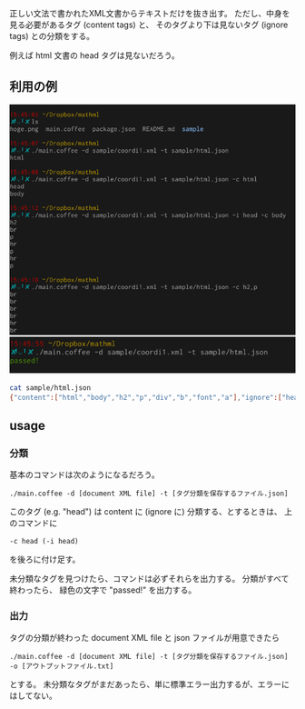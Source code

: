 正しい文法で書かれたXML文書からテキストだけを抜き出す。
ただし、中身を見る必要があるタグ (content tags) と、
そのタグより下は見ないタグ (ignore tags) との分類をする。

例えば html 文書の head タグは見ないだろう。

## 利用の例

![](img/h1.png)
![](img/h2.png)

```sh
cat sample/html.json
{"content":["html","body","h2","p","div","b","font","a"],"ignore":["head","br","math","hr","img"]}
```

## usage 

### 分類

基本のコマンドは次のようになるだろう。

```
./main.coffee -d [document XML file] -t [タグ分類を保存するファイル.json]
```

このタグ (e.g. "head") は content に (ignore に) 分類する、とするときは、
上のコマンドに

```
-c head (-i head)
```

を後ろに付け足す。

未分類なタグを見つけたら、コマンドは必ずそれらを出力する。
分類がすべて終わったら、
緑色の文字で "passed!" を出力する。

### 出力

タグの分類が終わった document XML file と json ファイルが用意できたら

```
./main.coffee -d [document XML file] -t [タグ分類を保存するファイル.json] -o [アウトプットファイル.txt]
```

とする。
未分類なタグがまだあったら、単に標準エラー出力するが、エラーにはしてない。
